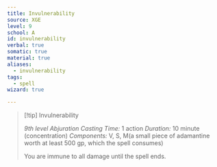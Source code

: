 ```yaml
---
title: Invulnerability
source: XGE
level: 9
school: A
id: invulnerability
verbal: true
somatic: true
material: true
aliases:
  - invulnerability
tags:
  - spell
wizard: true

---
```

>[!tip] Invulnerability
>
> *9th level Abjuration*
> *Casting Time:* 1 action
> *Duration:* 10 minute (concentration)
> *Components:* V, S, M(a small piece of adamantine worth at least 500 gp, which the spell consumes)
>
>You are immune to all damage until the spell ends.
>


